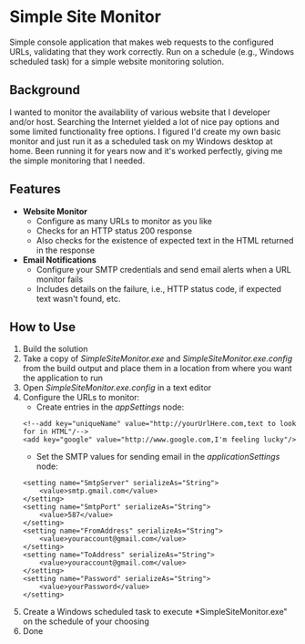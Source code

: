 Simple Site Monitor
========================

Simple console application that makes web requests to the configured URLs, validating that they work correctly. Run on a schedule (e.g., Windows scheduled task) for a simple website monitoring solution. 

Background
---------------------
I wanted to monitor the availability of various website that I developer and/or host. Searching the Internet yielded a lot of nice pay options and some limited functionality free options. I figured I'd create my own basic monitor and just run it as a scheduled task on my Windows desktop at home. Been running it for years now and it's worked perfectly, giving me the simple monitoring that I needed. 

Features
---------------------

* **Website Monitor**
	* Configure as many URLs to monitor as you like
	* Checks for an HTTP status 200 response
	* Also checks for the existence of expected text in the HTML returned in the response
* **Email Notifications**
	* Configure your SMTP credentials and send email alerts when a URL monitor fails
	* Includes details on the failure, i.e., HTTP status code, if expected text wasn't found, etc.

How to Use
---------------------	

1. Build the solution
2. Take a copy of *SimpleSiteMonitor.exe* and *SimpleSiteMonitor.exe.config* from the build output and place them in a location from where you want the application to run
3. Open *SimpleSiteMonitor.exe.config* in a text editor
4. Configure the URLs to monitor:
	- Create entries in the *appSettings* node:
	```
	<!--add key="uniqueName" value="http://yourUrlHere.com,text to look for in HTML"/-->
	<add key="google" value="http://www.google.com,I'm feeling lucky"/>
	```
	- Set the SMTP values for sending email in the *applicationSettings* node:
	```
	<setting name="SmtpServer" serializeAs="String">
		<value>smtp.gmail.com</value>
	</setting>
	<setting name="SmtpPort" serializeAs="String">
		<value>587</value>
	</setting>
	<setting name="FromAddress" serializeAs="String">
		<value>youraccount@gmail.com</value>
	</setting>
	<setting name="ToAddress" serializeAs="String">
		<value>youraccount@gmail.com</value>
	</setting>
	<setting name="Password" serializeAs="String">
		<value>yourPassword</value>
	</setting>
	```
5. Create a Windows scheduled task to execute *SimpleSiteMonitor.exe" on the schedule of your choosing
6. Done